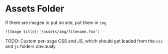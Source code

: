 # Assets Folder

If there are images to put on site, put them in `img`

`![Image title]('/assets/img/filename.foo')`

TODO: Custom per-page CSS and JS, which should get loaded from the `css` and
`js` folders obviously
